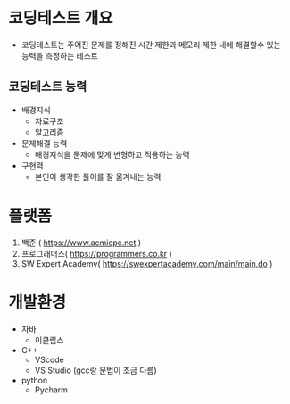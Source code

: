 # 코딩테스트 개요

- 코딩테스트는 주어진 문제를 정해진 시간 제한과 메모리 제한 내에 해결할수 있는 능력을 측정하는 테스트

## 코딩테스트 능력

- 배경지식
  - 자료구조
  - 알고리즘
- 문제해결 능력
  - 배경지식을 문제에 맞게 변형하고 적용하는 능력
- 구현력
  - 본인이 생각한 풀이를 잘 옮겨내는 능력

# 플랫폼

1. 백준 ( https://www.acmicpc.net )
2. 프로그래머스( https://programmers.co.kr )
3. SW Expert Academy( https://swexpertacademy.com/main/main.do )

# 개발환경

- 자바
  - 이클립스
- C++
  - VScode
  - VS Studio (gcc랑 문법이 조금 다름)
- python
  - Pycharm
